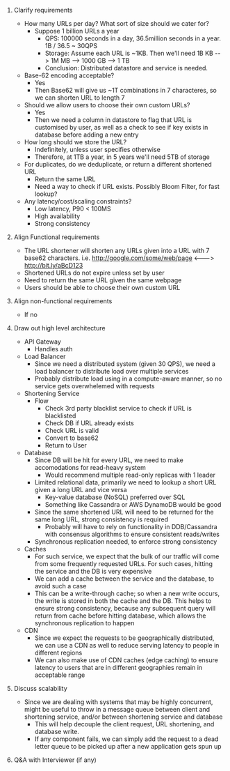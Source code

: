 1. Clarify requirements
    - How many URLs per day? What sort of size should we cater for?
        - Suppose 1 billion URLs a year
            - QPS: 100000 seconds in a day, 36.5million seconds in a year. 1B / 36.5 ~ 30QPS
            - Storage: Assume each URL is ~1KB. Then we'll need 1B KB --> 1M MB --> 1000 GB --> 1 TB
            - Conclusion: Distributed datastore and service is needed. 
    - Base-62 encoding acceptable? 
        - Yes
        - Then Base62 will give us ~1T combinations in 7 characteres, so we can shorten URL to length 7
    - Should we allow users to choose their own custom URLs?
        - Yes
        - Then we need a column in datastore to flag that URL is customised by user, as well as a check to see if key exists in database before adding a new entry
    - How long should we store the URL?
        - Indefinitely, unless user specifies otherwise
        - Therefore, at 1TB a year, in 5 years we'll need 5TB of storage
    - For duplicates, do we deduplicate, or return a different shortened URL
        - Return the same URL
        - Need a way to check if URL exists. Possibly Bloom Filter, for fast lookup?
    - Any latency/cost/scaling constraints?
        - Low latency, P90 < 100MS
        - High availability 
        - Strong consistency

2. Align Functional requirements
    - The URL shortener will shorten any URLs given into a URL with 7 base62 characters. i.e. http://google.com/some/web/page <---> http://bit.ly/aBcD123
    - Shortened URLs do not expire unless set by user
    - Need to return the same URL given the same webpage
    - Users should be able to choose their own custom URL

3. Align non-functional requirements
    - If no

4. Draw out high level architecture
    - API Gateway
        - Handles auth
    - Load Balancer
        - Since we need a distributed system (given 30 QPS), we need a load balancer to distribute load over multiple services
        - Probably distribute load using in a compute-aware manner, so no service gets overwhelemed with requests
    - Shortening Service
        - Flow
            - Check 3rd party blacklist service to check if URL is blacklisted
            - Check DB if URL already exists
            - Check URL is valid
            - Convert to base62
            - Return to User
    - Database
        - Since DB will be hit for every URL, we need to make accomodations for read-heavy system
            - Would recommend multiple read-only replicas with 1 leader
        - Limited relational data, primarily we need to lookup a short URL given a long URL and vice versa
            - Key-value database (NoSQL) preferred over SQL
            - Something like Cassandra or AWS DynamoDB would be good
        - Since the same shortened URL will need to be returned for the same long URL, strong consistency is required
            - Probably will have to rely on functionality in DDB/Cassandra with consensus algorithms to ensure consistent reads/writes
        - Synchronous replication needed, to enforce strong consistency
    - Caches
        - For such service, we expect that the bulk of our traffic will come from some frequently requested URLs. For such cases, hitting the service and the DB is very expensive
        - We can add a cache between the service and the database, to avoid such a case
        - This can be a write-through cache; so when a new write occurs, the write is stored in both the cache and the DB. This helps to ensure strong consistency, because any subsequent query will return from cache before hitting database, which allows the synchronous replication to happen
    - CDN
        - Since we expect the requests to be geographically distributed, we can use a CDN as well to reduce serving latency to people in different regions
        - We can also make use of CDN caches (edge caching) to ensure latency to users that are in different geographies remain in acceptable range

5. Discuss scalability
    - Since we are dealing with systems that may be highly concurrent, might be useful to throw in a message queue between client and shortening service, and/or between shortening service and database
        - This will help decouple the client request, URL shortening, and database write. 
        - If any component fails, we can simply add the request to a dead letter queue to be picked up after a new application gets spun up

6. Q&A with Interviewer (if any)